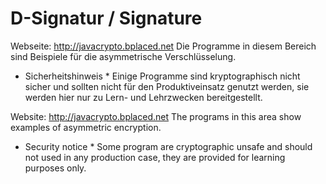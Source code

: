 # D-Signatur / Signature

Webseite: http://javacrypto.bplaced.net Die Programme in diesem Bereich sind Beispiele für die asymmetrische Verschlüsselung.

* Sicherheitshinweis * Einige Programme sind kryptographisch nicht sicher und sollten nicht für den Produktiveinsatz genutzt werden, sie werden hier nur zu Lern- und Lehrzwecken bereitgestellt.

Website: http://javacrypto.bplaced.net The programs in this area show examples of asymmetric encryption.

* Security notice * Some program are cryptographic unsafe and should not used in any production case, they are provided for learning purposes only.

